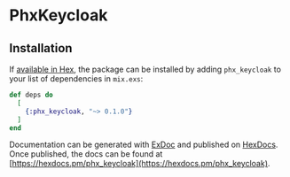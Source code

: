 # PhxKeycloak


## Installation

If [available in Hex](https://hex.pm/docs/publish), the package can be installed
by adding `phx_keycloak` to your list of dependencies in `mix.exs`:

```elixir
def deps do
  [
    {:phx_keycloak, "~> 0.1.0"}
  ]
end
```

Documentation can be generated with [ExDoc](https://github.com/elixir-lang/ex_doc)
and published on [HexDocs](https://hexdocs.pm). Once published, the docs can
be found at [https://hexdocs.pm/phx_keycloak](https://hexdocs.pm/phx_keycloak).

